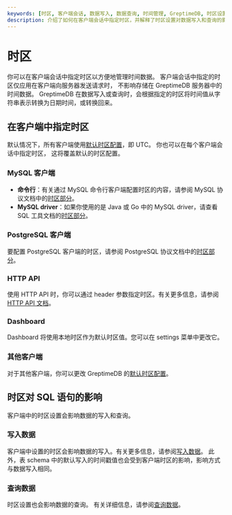 ```yaml
---
keywords: [时区, 客户端会话, 数据写入, 数据查询, 时间管理, GreptimeDB, 时区设置]
description: 介绍了如何在客户端会话中指定时区，并解释了时区设置对数据写入和查询的影响。
---
```


# 时区

你可以在客户端会话中指定时区以方便地管理时间数据。
客户端会话中指定的时区仅应用在客户端向服务器发送请求时，
不影响存储在 GreptimeDB 服务器中的时间数据。
GreptimeDB 在数据写入或查询时，会根据指定的时区将时间值从字符串表示转换为日期时间，或转换回来。

## 在客户端中指定时区

默认情况下，所有客户端使用[默认时区配置](/user-guide/deployments-administration/configuration.md#默认时区配置)，即 UTC。
你也可以在每个客户端会话中指定时区，
这将覆盖默认的时区配置。

### MySQL 客户端

- **命令行**：有关通过 MySQL 命令行客户端配置时区的内容，请参阅 MySQL 协议文档中的[时区部分](/user-guide/protocols/mysql.md#时区)。
- **MySQL driver**：如果你使用的是 Java 或 Go 中的 MySQL driver，请查看 SQL 工具文档的[时区部分](/reference/sql-tools.md#时区)。

### PostgreSQL 客户端

要配置 PostgreSQL 客户端的时区，请参阅 PostgreSQL 协议文档中的[时区部分](/user-guide/protocols/postgresql.md#时区)。

### HTTP API

使用 HTTP API 时，你可以通过 header 参数指定时区。有关更多信息，请参阅 [HTTP API 文档](/user-guide/protocols/http.md#时区)。

### Dashboard

Dashboard 将使用本地时区作为默认时区值。您可以在 settings 菜单中更改它。

### 其他客户端

对于其他客户端，你可以更改 GreptimeDB 的[默认时区配置](/user-guide/deployments-administration/configuration.md#默认时区配置)。

## 时区对 SQL 语句的影响

客户端中的时区设置会影响数据的写入和查询。

### 写入数据

客户端中设置的时区会影响数据的写入。有关更多信息，请参阅[写入数据](/user-guide/ingest-data/for-iot/sql.md#时区)。
此外，表 schema 中的默认写入的时间戳值也会受到客户端时区的影响，影响方式与数据写入相同。

### 查询数据

时区设置也会影响数据的查询。
有关详细信息，请参阅[查询数据](/user-guide/query-data/sql.md#时区)。

